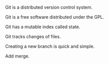 Git is a distributed version control system.

Git is a free software distributed under the GPL.

Git has a mutable index called state.

Git tracks changes of files.

Creating a new branch is quick and simple.

Add merge.